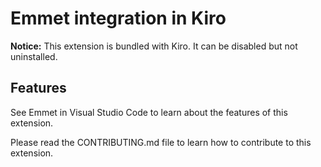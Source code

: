 # Emmet integration in Kiro

**Notice:** This extension is bundled with Kiro. It can be disabled but not uninstalled.

## Features

See Emmet in Visual Studio Code to learn about the features of this extension.

Please read the CONTRIBUTING.md file to learn how to contribute to this extension.
